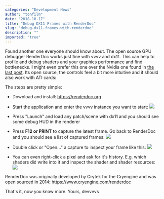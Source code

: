 ```yaml
---
categories: "Development News"
author: "tonfilm"
date: "2018-10-17"
title: "Debug DX11 Frames with RenderDoc"
slug: "debug-dx11-frames-with-renderdoc"
description: ""
imported: "true"
---
```



Found another one everyone should know about. The open source GPU debugger RenderDoc works just fine with vvvv and dx11. This can help to profile and debug shaders and your graphics performance and find bottlenecks. I might even prefer this one over the Nvidia one found in [the last post](/blog/2018/debug-dx11-frames-with-nvidia-nsight). Its open source, the controls feel a bit more intuitive and it should also work with ATI cards:

The steps are pretty simple:

- Download and install: https://renderdoc.org

- Start the application and enter the vvvv instance you want to start:
![](01_Launch.PNG) 

- Press "Launch" and load any patch/scene with dx11 and you should see some debug HUD in the renderer

- Press **F12 or PRINT** to capture the latest frame. Go back to RenderDoc and you should see a list of captured frames:
![](02_Captures.PNG) 

- Double click or "Open..." a capture to inspect your frame like this:
![](03_Inspect.PNG) 

- You can even right-click a pixel and ask for it's history. E.g. which shaders did write into it and inspect the shader and shader resources:
![](04_PixelHistory.PNG) 

RenderDoc was originally developed by Crytek for the Cryengine and was open sourced in 2014: https://www.cryengine.com/renderdoc

That's it, now you know more.
Yours, devvvvs
